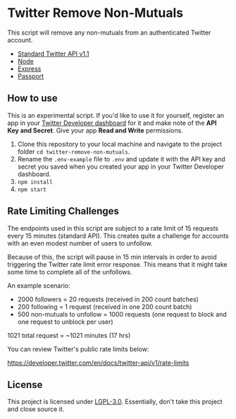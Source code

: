# Twitter Remove Non-Mutuals

This script will remove any non-mutuals from an authenticated Twitter account.

- [Standard Twitter API v1.1](https://developer.twitter.com/en/docs/twitter-api/v1)
- [Node](https://github.com/nodejs/node)
- [Express](https://github.com/expressjs/express)
- [Passport](http://www.passportjs.org/)

## How to use

This is an experimental script. If you'd like to use it for yourself, register an app in your [Twitter Developer dashboard](https://developer.twitter.com/en/portal/dashboard) for it and make note of the **API Key and Secret**. Give your app **Read and Write** permissions.

1. Clone this repository to your local machine and navigate to the project folder `cd twitter-remove-non-mutuals`.
2.  Rename the `.env-example` file to `.env` and update it with the API key and secret you saved when you created your app in your Twitter Developer dashboard.
3. `npm install`
4. `npm start`

## Rate Limiting Challenges

The endpoints used in this script are subject to a rate limit of 15 requests every 15 minutes (standard API). This creates quite a challenge for accounts with an even modest number of users to unfollow.

Because of this, the script will pause in 15 min intervals in order to avoid triggering the Twitter rate limit error response. This means that it might take some time to complete all of the unfollows.

An example scenario:

- 2000 followers = 20 requests (received in 200 count batches)
- 200 following = 1 request (received in one 200 count batch)
- 500 non-mutuals to unfollow = 1000 requests (one request to block and one request to unblock per user)

1021 total request = ~1021 minutes (17 hrs)

You can review Twitter's public rate limits below:

https://developer.twitter.com/en/docs/twitter-api/v1/rate-limits

## License

This project is licensed under [LGPL-3.0](https://choosealicense.com/licenses/lgpl-3.0/). Essentially, don't take this project and close source it.